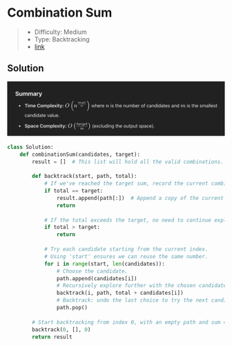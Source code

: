 # Combination Sum

> - Difficulty: Medium
> - Type: Backtracking
> - [link](https://leetcode.com/problems/combination-sum)

## Solution
![Time & Space Complexity](./images/lc_39_time_and_space_complexity.png)

```python
class Solution:
    def combinationSum(candidates, target):
        result = []  # This list will hold all the valid combinations.

        def backtrack(start, path, total):
            # If we've reached the target sum, record the current combination.
            if total == target:
                result.append(path[:])  # Append a copy of the current combination.
                return
            
            # If the total exceeds the target, no need to continue exploring this path.
            if total > target:
                return
            
            # Try each candidate starting from the current index.
            # Using 'start' ensures we can reuse the same number.
            for i in range(start, len(candidates)):
                # Choose the candidate.
                path.append(candidates[i])
                # Recursively explore further with the chosen candidate.
                backtrack(i, path, total + candidates[i])
                # Backtrack: undo the last choice to try the next candidate.
                path.pop()
        
        # Start backtracking from index 0, with an empty path and sum = 0.
        backtrack(0, [], 0)
        return result
```